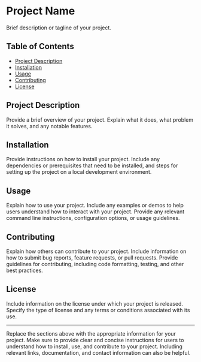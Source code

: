 # Project Name

Brief description or tagline of your project.

## Table of Contents

- [Project Description](#project-description)
- [Installation](#installation)
- [Usage](#usage)
- [Contributing](#contributing)
- [License](#license)

## Project Description

Provide a brief overview of your project. Explain what it does, what problem it solves, and any notable features.

## Installation

Provide instructions on how to install your project. Include any dependencies or prerequisites that need to be installed, and steps for setting up the project on a local development environment.

## Usage

Explain how to use your project. Include any examples or demos to help users understand how to interact with your project. Provide any relevant command line instructions, configuration options, or usage guidelines.

## Contributing

Explain how others can contribute to your project. Include information on how to submit bug reports, feature requests, or pull requests. Provide guidelines for contributing, including code formatting, testing, and other best practices.

## License

Include information on the license under which your project is released. Specify the type of license and any terms or conditions associated with its use.

---

Replace the sections above with the appropriate information for your project. Make sure to provide clear and concise instructions for users to understand how to install, use, and contribute to your project. Including relevant links, documentation, and contact information can also be helpful.
